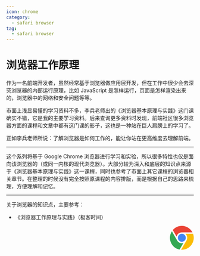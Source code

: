 ```yaml
---
icon: chrome
category:
  - safari browser
tag:
  - safari browser 
---
```

# 浏览器工作原理

作为一名前端开发者，虽然经常基于浏览器做应用层开发，但在工作中很少会去深究浏览器的内部运行原理，比如 JavaScript 是怎样运行，页面是怎样渲染出来的，浏览器中的网络和安全问题等等。

市面上浅显易懂的学习资料不多，李兵老师出的《浏览器基本原理与实践》这门课确实不错，它是我的主要学习资料。后来查询更多资料时发现，前端社区很多浏览器方面的课程和文章中都有这门课的影子，这也是一种站在巨人肩膀上的学习了。

正如李兵老师所说：了解浏览器是如何工作的，能让你站在更高维度去理解前端。

<hr>

这个系列将基于 Google Chrome 浏览器进行学习和实验，所以很多特性也仅是面向该浏览器的（或同一内核的现代浏览器）。大部分较为深入和底层的知识点来源于《浏览器基本原理与实践》这一课程，同时也参考了市面上其它课程的浏览器相关章节。在整理的时候没有完全按照原课程的内容排版，而是根据自己的思路来梳理，方便理解和记忆。

<hr>

关于浏览器的知识点，主要参考：

* 《浏览器工作原理与实践》（极客时间）

<div style="text-align: right">
  <svg t="1638087443976" class="icon" viewBox="0 0 1024 1024" version="1.1" xmlns="http://www.w3.org/2000/svg" p-id="8869" width="64" height="64"><path d="M123.648 178.346667C361.642667-98.602667 802.986667-43.946667 967.936 279.68h-396.501333c-71.424 0-117.546667-1.621333-167.509334 24.661333-58.709333 30.933333-102.997333 88.234667-118.485333 155.52L123.648 178.389333z" fill="#EA4335" p-id="8870"></path><path d="M341.674667 512c0 93.866667 76.330667 170.24 170.154666 170.24 93.866667 0 170.154667-76.373333 170.154667-170.24s-76.330667-170.24-170.154667-170.24c-93.866667 0-170.154667 76.373333-170.154666 170.24z" fill="#4285F4" p-id="8871"></path><path d="M577.877333 734.848c-95.530667 28.373333-207.274667-3.114667-268.501333-108.8-46.762667-80.64-170.24-295.765333-226.346667-393.557333-196.565333 301.226667-27.136 711.808 329.685334 781.866666l165.12-279.509333z" fill="#34A853" p-id="8872"></path><path d="M669.866667 341.76a233.130667 233.130667 0 0 1 43.008 286.634667c-40.576 69.973333-170.154667 288.682667-232.96 394.581333 367.658667 22.656 635.733333-337.664 514.645333-681.258667H669.866667z" fill="#FBBC05" p-id="8873"></path></svg>
</div>
